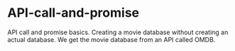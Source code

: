 # API-call-and-promise
API call and promise basics. Creating a movie database without creating an actual database. We get the movie database from an API called OMDB.
